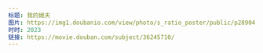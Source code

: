 ```yaml
---
标题: 我的媳夫
图片: https://img1.doubanio.com/view/photo/s_ratio_poster/public/p2890464929.jpg
时时: 2023
链接: https://movie.douban.com/subject/36245710/
---
```

